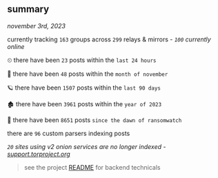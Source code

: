 
## summary
_november 3rd, 2023_

currently tracking `163` groups across `299` relays & mirrors - _`100` currently online_

⏲ there have been `23` posts within the `last 24 hours`

🦈 there have been `48` posts within the `month of november`

🪐 there have been `1507` posts within the `last 90 days`

🏚 there have been `3961` posts within the `year of 2023`

🦕 there have been `8651` posts `since the dawn of ransomwatch`

there are `96` custom parsers indexing posts

_`20` sites using v2 onion services are no longer indexed - [support.torproject.org](https://support.torproject.org/onionservices/v2-deprecation/)_

> see the project [README](https://github.com/joshhighet/ransomwatch#ransomwatch--) for backend technicals
